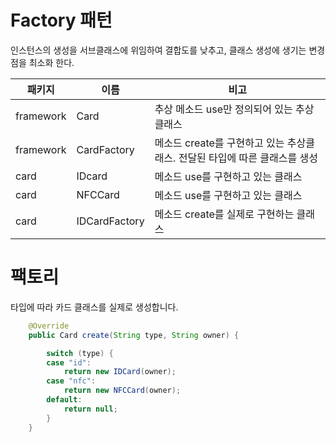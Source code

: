 # Factory 패턴 
인스턴스의 생성을 서브클래스에 위임하여 결합도를 낮추고, 클래스 생성에 생기는 변경점을 최소화 한다.  

패키지|이름|비고
-|-|-
framework|Card|추상 메소드 use만 정의되어 있는 추상클래스 
framework|CardFactory|메소드 create를 구현하고 있는 추상클래스. 전달된 타입에 따른 클래스를 생성  
card|IDcard|메소드 use를 구현하고 있는 클래스
card|NFCCard|메소드 use를 구현하고 있는 클래스 
card|IDCardFactory|메소드 create를 실제로 구현하는 클래스 

# 팩토리 
타입에 따라 카드 클래스를 실제로 생성합니다. 

```java
	@Override
	public Card create(String type, String owner) {

		switch (type) {
		case "id":
			return new IDCard(owner);
		case "nfc":
			return new NFCCard(owner);
		default:
			return null;
		}
	}
```